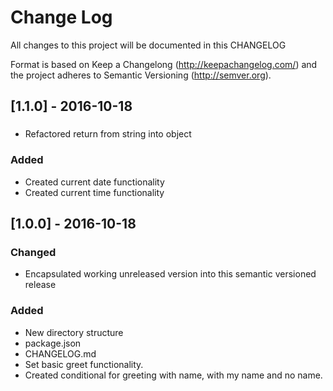 # Change Log
All changes to this project will be documented in this CHANGELOG

Format is based on Keep a Changelong (http://keepachangelog.com/) and the project adheres to Semantic Versioning (http://semver.org).


## [1.1.0] - 2016-10-18
###
- Refactored return from string into object

### Added
- Created current date functionality
- Created current time functionality


## [1.0.0] - 2016-10-18
### Changed
- Encapsulated working unreleased version into this semantic versioned release

### Added
- New directory structure
- package.json
- CHANGELOG.md
- Set basic greet functionality.
- Created conditional for greeting with name, with my name and no name.